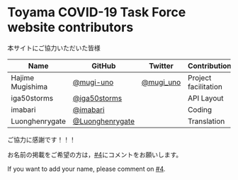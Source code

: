 ﻿Toyama COVID-19 Task Force website contributors
============================================

本サイトにご協力いただいた皆様

| Name | GitHub | Twitter | Contribution |
| --- | --- | --- | --- |
| Hajime Mugishima | [@mugi-uno](https://github.com/mugi-uno) | [@mugi_uno](https://twitter.com/mugi_uno) | Project facilitation |
| iga50storms | [@iga50storms](https://github.com/iga50storms) |  | API Layout |
| imabari | [@imabari](https://github.com/imabari) |  | Coding |
| Luonghenrygate | [@Luonghenrygate](https://github.com/Luonghenrygate) |  | Translation |


ご協力に感謝です！！！

お名前の掲載をご希望の方は，[#4](https://github.com/Terachan0117/covid19-toyama/issues/4)にコメントをお願いします。

If you want to add your name, please comment on [#4](https://github.com/Terachan0117/covid19-toyama/issues/4).
